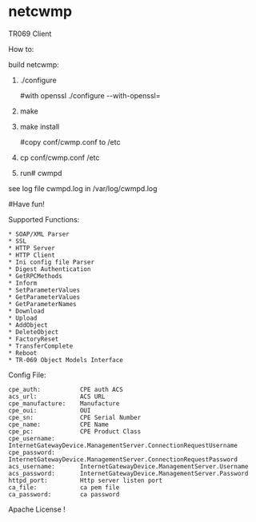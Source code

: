 netcwmp
=======

TR069 Client


How to:

build netcwmp:

1) ./configure

    #with openssl
    ./configure --with-openssl=<openssl-path>

2) make

3) make install

    #copy conf/cwmp.conf to /etc

4) cp conf/cwmp.conf /etc

5) run# cwmpd


see log file cwmpd.log in /var/log/cwmpd.log



#Have fun!

Supported Functions:

    * SOAP/XML Parser 
    * SSL 
    * HTTP Server 
    * HTTP Client 
    * Ini config file Parser 
    * Digest Authentication 
    * GetRPCMethods 
    * Inform 
    * SetParameterValues 
    * GetParameterValues 
    * GetParameterNames
    * Download 
    * Upload 
    * AddObject
    * DeleteObject
    * FactoryReset
    * TransferComplete
    * Reboot 
    * TR-069 Object Models Interface 


Config File:

	cpe_auth:           CPE auth ACS
	acs_url:            ACS URL
	cpe_manufacture:    Manufacture
	cpe_oui:            OUI
	cpe_sn:             CPE Serial Number
	cpe_name:           CPE Name
	cpe_pc:             CPE Product Class
	cpe_username:       InternetGatewayDevice.ManagementServer.ConnectionRequestUsername
	cpe_password:       InternetGatewayDevice.ManagementServer.ConnectionRequestPassword
	acs_username:       InternetGatewayDevice.ManagementServer.Username
	acs_password:       InternetGatewayDevice.ManagementServer.Password
	httpd_port:         Http server listen port
	ca_file:            ca pem file
	ca_password:        ca password



Apache License !
